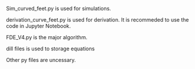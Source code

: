 Sim_curved_feet.py is used for simulations.

derivation_curve_feet.py is used for derivation. It is recommeded to use the code in Jupyter Notebook.

FDE_V4.py is the major algorithm. 

dill files is used to storage equations

Other py files are uncessary.
